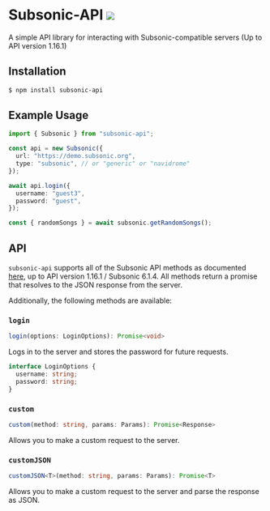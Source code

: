 # Subsonic-API <a href="https://www.npmjs.com/package/subsonic-api"><img src="https://img.shields.io/npm/v/subsonic-api?style=flat&colorA=000000&colorB =000000"/></a>

A simple API library for interacting with Subsonic-compatible servers (Up to API version 1.16.1)

## Installation

```bash
$ npm install subsonic-api
```

## Example Usage

```ts
import { Subsonic } from "subsonic-api";

const api = new Subsonic({
  url: "https://demo.subsonic.org",
  type: "subsonic", // or "generic" or "navidrome"
});

await api.login({
  username: "guest3",
  password: "guest",
});

const { randomSongs } = await subsonic.getRandomSongs();
```

## API

`subsonic-api` supports all of the Subsonic API methods as documented [here](https://www.subsonic.org/pages/api.jsp), up to API version 1.16.1 / Subsonic 6.1.4.
All methods return a promise that resolves to the JSON response from the server.

Additionally, the following methods are available:

### `login`

```ts
login(options: LoginOptions): Promise<void>
```

Logs in to the server and stores the password for future requests.

```ts
interface LoginOptions {
  username: string;
  password: string;
}
```

### `custom`

```ts
custom(method: string, params: Params): Promise<Response>
```

Allows you to make a custom request to the server.

### `customJSON`

```ts
customJSON<T>(method: string, params: Params): Promise<T>
```

Allows you to make a custom request to the server and parse the response as JSON.
